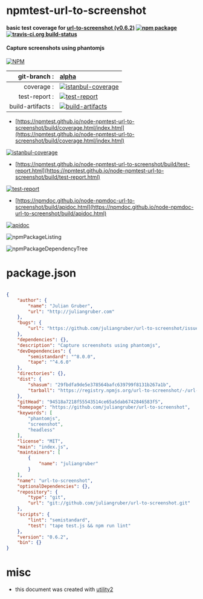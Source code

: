 # npmtest-url-to-screenshot

#### basic test coverage for  [url-to-screenshot (v0.6.2)](https://github.com/juliangruber/url-to-screenshot)  [![npm package](https://img.shields.io/npm/v/npmtest-url-to-screenshot.svg?style=flat-square)](https://www.npmjs.org/package/npmtest-url-to-screenshot) [![travis-ci.org build-status](https://api.travis-ci.org/npmtest/node-npmtest-url-to-screenshot.svg)](https://travis-ci.org/npmtest/node-npmtest-url-to-screenshot)

#### Capture screenshots using phantomjs

[![NPM](https://nodei.co/npm/url-to-screenshot.png?downloads=true&downloadRank=true&stars=true)](https://www.npmjs.com/package/url-to-screenshot)

| git-branch : | [alpha](https://github.com/npmtest/node-npmtest-url-to-screenshot/tree/alpha)|
|--:|:--|
| coverage : | [![istanbul-coverage](https://npmtest.github.io/node-npmtest-url-to-screenshot/build/coverage.badge.svg)](https://npmtest.github.io/node-npmtest-url-to-screenshot/build/coverage.html/index.html)|
| test-report : | [![test-report](https://npmtest.github.io/node-npmtest-url-to-screenshot/build/test-report.badge.svg)](https://npmtest.github.io/node-npmtest-url-to-screenshot/build/test-report.html)|
| build-artifacts : | [![build-artifacts](https://npmtest.github.io/node-npmtest-url-to-screenshot/glyphicons_144_folder_open.png)](https://github.com/npmtest/node-npmtest-url-to-screenshot/tree/gh-pages/build)|

- [https://npmtest.github.io/node-npmtest-url-to-screenshot/build/coverage.html/index.html](https://npmtest.github.io/node-npmtest-url-to-screenshot/build/coverage.html/index.html)

[![istanbul-coverage](https://npmtest.github.io/node-npmtest-url-to-screenshot/build/screenCapture.buildCi.browser.%252Ftmp%252Fbuild%252Fcoverage.lib.html.png)](https://npmtest.github.io/node-npmtest-url-to-screenshot/build/coverage.html/index.html)

- [https://npmtest.github.io/node-npmtest-url-to-screenshot/build/test-report.html](https://npmtest.github.io/node-npmtest-url-to-screenshot/build/test-report.html)

[![test-report](https://npmtest.github.io/node-npmtest-url-to-screenshot/build/screenCapture.buildCi.browser.%252Ftmp%252Fbuild%252Ftest-report.html.png)](https://npmtest.github.io/node-npmtest-url-to-screenshot/build/test-report.html)

- [https://npmdoc.github.io/node-npmdoc-url-to-screenshot/build/apidoc.html](https://npmdoc.github.io/node-npmdoc-url-to-screenshot/build/apidoc.html)

[![apidoc](https://npmdoc.github.io/node-npmdoc-url-to-screenshot/build/screenCapture.buildCi.browser.%252Ftmp%252Fbuild%252Fapidoc.html.png)](https://npmdoc.github.io/node-npmdoc-url-to-screenshot/build/apidoc.html)

![npmPackageListing](https://npmtest.github.io/node-npmtest-url-to-screenshot/build/screenCapture.npmPackageListing.svg)

![npmPackageDependencyTree](https://npmtest.github.io/node-npmtest-url-to-screenshot/build/screenCapture.npmPackageDependencyTree.svg)



# package.json

```json

{
    "author": {
        "name": "Julian Gruber",
        "url": "http://juliangruber.com"
    },
    "bugs": {
        "url": "https://github.com/juliangruber/url-to-screenshot/issues"
    },
    "dependencies": {},
    "description": "Capture screenshots using phantomjs",
    "devDependencies": {
        "semistandard": "^8.0.0",
        "tape": "^4.6.0"
    },
    "directories": {},
    "dist": {
        "shasum": "29fbdfa9de5e378564bafc639799f8131b267a1b",
        "tarball": "https://registry.npmjs.org/url-to-screenshot/-/url-to-screenshot-0.6.2.tgz"
    },
    "gitHead": "94518a7218f55543514ce65a5dab6742846583f5",
    "homepage": "https://github.com/juliangruber/url-to-screenshot",
    "keywords": [
        "phantomjs",
        "screenshot",
        "headless"
    ],
    "license": "MIT",
    "main": "index.js",
    "maintainers": [
        {
            "name": "juliangruber"
        }
    ],
    "name": "url-to-screenshot",
    "optionalDependencies": {},
    "repository": {
        "type": "git",
        "url": "git://github.com/juliangruber/url-to-screenshot.git"
    },
    "scripts": {
        "lint": "semistandard",
        "test": "tape test.js && npm run lint"
    },
    "version": "0.6.2",
    "bin": {}
}
```



# misc
- this document was created with [utility2](https://github.com/kaizhu256/node-utility2)
